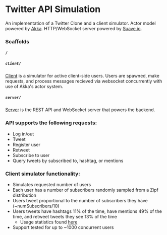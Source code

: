# Twitter API Simulation

An implementation of a Twitter Clone and a client simulator. Actor model powered by [Akka](https://getakka.net/). HTTP/WebSocket server powered by [Suave.io](https://suave.io/).

### Scaffolds

#### `/`

  ##### `client/`
  [Client](/Client#Client) is a simulator for active client-side users.
  Users are spawned, make requests, and process messages recieved via websocket concurrently with use of Akka's actor system.

  ##### `server/`

  [Server](/Server#Server) is the REST API and WebSocket server that powers the backend.

### API supports the following requests:
- Log in/out
- Tweet
- Register user
- Retweet
- Subscribe to user
- Query tweets by subscribed to, hashtag, or mentions

### Client simulator functionality:
- Simulates requested number of users
- Each user has a number of subscribers randomly sampled from a Zipf distribution
- Users tweet proportional to the number of subscribers they have (~numSubscribers/10)
- Users tweets have hashtags 11% of the time, have mentions 49% of the time, and retweet tweets they see 13% of the time
  - Usage statistics found [here](https://www.aaai.org/ocs/index.php/ICWSM/ICWSM11/paper/view/2856/3250)
- Support tested for up to ~1000 concurrent users
